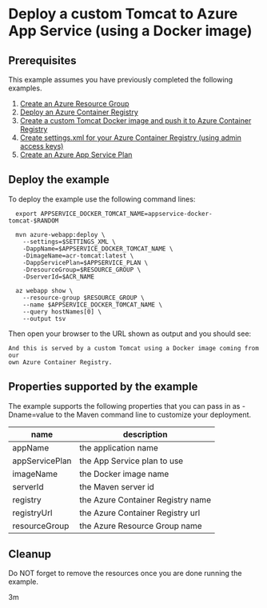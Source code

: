 
# Deploy a custom Tomcat to Azure App Service (using a Docker image)

## Prerequisites

This example assumes you have previously completed the following examples.

1. [Create an Azure Resource Group](../../group/create/)
1. [Deploy an Azure Container Registry](../../acr/create/)
1. [Create a custom Tomcat Docker image and push it to Azure Container Registry](../../acr/tomcat/)
1. [Create settings.xml for your Azure Container Registry (using admin access keys)](../../acr/create-access-keys-settings-xml/)
1. [Create an Azure App Service Plan](../../appservice/create-plan/)

## Deploy the example

To deploy the example use the following command lines:

```shell
  export APPSERVICE_DOCKER_TOMCAT_NAME=appservice-docker-tomcat-$RANDOM

  mvn azure-webapp:deploy \
    --settings=$SETTINGS_XML \
    -DappName=$APPSERVICE_DOCKER_TOMCAT_NAME \
    -DimageName=acr-tomcat:latest \
    -DappServicePlan=$APPSERVICE_PLAN \
    -DresourceGroup=$RESOURCE_GROUP \
    -DserverId=$ACR_NAME

  az webapp show \
    --resource-group $RESOURCE_GROUP \
    --name $APPSERVICE_DOCKER_TOMCAT_NAME \
    --query hostNames[0] \
    --output tsv
```

Then open your browser to the URL shown as output and you should see:

```text
And this is served by a custom Tomcat using a Docker image coming from our 
own Azure Container Registry.
```

## Properties supported by the example

The example supports the following properties that you can pass in as -Dname=value
to the Maven command line to customize your deployment.

| name                   | description                       |
|------------------------|-----------------------------------|
| appName                | the application name              |
| appServicePlan         | the App Service plan to use       |
| imageName              | the Docker image name             |
| serverId               | the Maven server id               |
| registry               | the Azure Container Registry name |
| registryUrl            | the Azure Container Registry url  |
| resourceGroup          | the Azure Resource Group name     |

## Cleanup

Do NOT forget to remove the resources once you are done running the example.

3m
